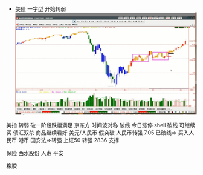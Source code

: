 - 美债 一字型 开始转弱
![](../img/test.mp4_20200608_233817.453.jpg)

美指 转弱 破一阶段跌幅满足
京东方 时间波对称 破线 今日涨停
shell 破线 可继续买
债汇双杀 商品继续看好
美元/人民币  假突破 人民币转强 7.05 已破线=> 买入人民币
港币 国安法=>转强
上证50 转强 2836 支撑

保险 
西水股份
人寿
平安

橡胶
